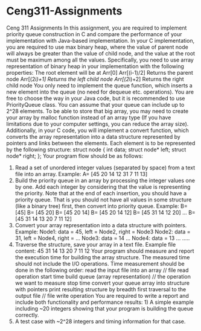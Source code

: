 # Ceng311-Assignments
Ceng 311 Assignments 
In this assignment, you are required to implement priority queue construction in C and compare the
performance of your implementation with Java-based implementation.
In your C implementation, you are required to use max binary heap, where the value of parent node
will always be greater than the value of child node, and the value at the root must be maximum
among all the values. Specifically, you need to use array representation of binary heap in your
implementation with the following properties:
The root element will be at Arr[0]
Arr[(i-1)/2] Returns the parent node
Arr[(2*i)+1] Returns the left child node
Arr[(2*i)+2] Returns the right child node
You only need to implement the queue function, which inserts a new element into the queue (no
need for dequeue etc. operations).
You are free to choose the way in your Java code, but it is recommended to use PriorityQueue class.
You can assume that your queue can include up to 2^28 elements. To be able to store that big array,
you may need to create your array by malloc function instead of an array type (If you have
limitations due to your computer settings, you can reduce the array size).
Additionally, in your C code, you will implement a convert function, which converts the array
representation into a data structure represented by pointers and links between the elements. Each
element is to be represented by the following structure:
struct node
{
 int data;
 struct node* left;
 struct node* right;
};
Your program flow should be as follows:
1) Read a set of unordered integer values (separated by space) from a text file into an array.
Example: A= [45 20 14 12 31 7 11 13]
2) Build the priority queue in an array by processing the integer values one by one. Add each
integer by considering that the value is representing the priority. Note that at the end of each
insertion, you should have a priority queue. That is you should not have all values in some structure
(like a binary tree) first, then convert into priority queue.
Example:
B= [45]
B= [45 20]
B= [45 20 14]
B= [45 20 14 12]
B= [45 31 14 12 20]
…
B= [45 31 14 13 20 7 11 12]
3) Convert your array representation into a data structure with pointers.
Example:
Node1: data = 45, left = Node2, right = Node3
Node2: data = 31, left = Node4, right = ...
Node3: data = 14 ...
Node4: data = 13 ...
…..
4) Traverse the structure, save your array in a text file.
Example file content:
45 31 14 13 20 7 11 12
Your program should measure and report the execution time for building the array structure. The
measured time should not include the I/O operations. Time measurement should be done in the
following order:
read the input file into an array // file read operation
start time
build queue (array representation) // the operation we want to measure
stop time
convert your queue array into structure with pointers
print resulting structure by breadth first traversal to the output file // file write operation
You are required to write a report and include both functionality and performance results: 1) A
simple example including ~20 integers showing that your program is building the queue correctly.
2) A test case with ~2^28 integers and timing information for that case.
